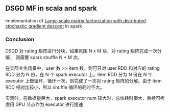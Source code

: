 ## DSGD MF in scala and spark

Implemantation of [Large-scale matrix factorization with distributed stochastic gradient descent](https://dl.acm.org/citation.cfm?id=2020426) in spark


### Conclusion
DSGD 对 rating 矩阵进行分块，如果氛围 N x M  块，对 rating 矩阵完成一次分解，
则需要 spark shuffle N * M 次。

在实际业务场景中，user 数 >> item 数，则可只对
user RDD 和对应的 rating RDD 分为 N 份，在 N 个 spark executor 上。item RDD 分为 N 份在 N 个 executor 上做循环，循环一次，则完成了一次对
rating 矩阵的分解。由于 item RDD 相对比较小，所以 shuffle 循环的耗时不大。


实测时，在数据量巨大，spark executor num 较大时，总体耗时很大，后续可考虑用 GPU 节点作为 executor 进行提速
